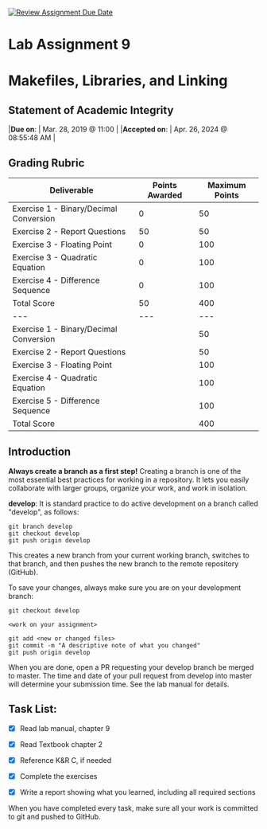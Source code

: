 [![Review Assignment Due Date](https://classroom.github.com/assets/deadline-readme-button-24ddc0f5d75046c5622901739e7c5dd533143b0c8e959d652212380cedb1ea36.svg)](https://classroom.github.com/a/X_i9KJln)
# Lab Assignment 9
# Makefiles, Libraries, and Linking

## Statement of Academic Integrity

|**Due on**: | Mar. 28, 2019 @ 11:00 |
|**Accepted on**: | Apr. 26, 2024 @ 08:55:48 AM |


## Grading Rubric

|Deliverable | Points Awarded | Maximum Points |
|---|---|---|
| Exercise 1 - Binary/Decimal Conversion | 0 | 50 |
| Exercise 2 - Report Questions | 50 | 50 |
| Exercise 3 - Floating Point | 0 | 100 |
| Exercise 3 - Quadratic Equation | 0 | 100 |
| Exercise 4 - Difference Sequence | 0 | 100 |
| Total Score | 50 | 400 ||Deliverable | Points Awarded | Maximum Points |
|---|---|---|
| Exercise 1 - Binary/Decimal Conversion | | 50 |
| Exercise 2 - Report Questions | | 50 |
| Exercise 3 - Floating Point | | 100 |
| Exercise 4 - Quadratic Equation | | 100 |
| Exercise 5 - Difference Sequence | | 100 |
| Total Score | | 400 |

## Introduction

**Always create a branch as a first step!** Creating a branch is one of the most essential best practices for working in a repository. It lets you easily collaborate with larger groups, organize your work, and work in isolation.

**develop**: It is standard practice to do active development on a branch called "develop", as follows:

    git branch develop
    git checkout develop
    git push origin develop

This creates a new branch from your current working branch, switches to that branch, and then pushes the new branch to the remote repository (GitHub).

To save your changes, always make sure you are on your development branch:

    git checkout develop

    <work on your assignment>

    git add <new or changed files>
    git commit -m "A descriptive note of what you changed"
    git push origin develop

When you are done, open a PR requesting your develop branch be merged to master.
The time and date of your pull request from develop into master will determine your submission time. See the lab manual for details.


## Task List:
- [x] Read lab manual, chapter 9
- [x] Read Textbook chapter 2
- [x] Reference K&R C, if needed
- [x] Complete the exercises
- [x] Write a report showing what you learned, including all required sections


When you have completed every task, make sure all your work is committed to git and pushed to GitHub.
